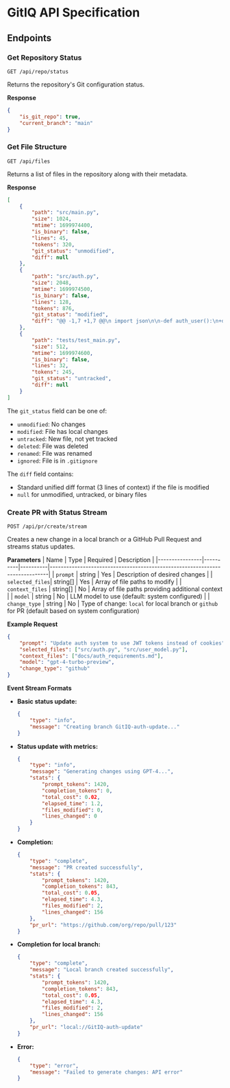 # GitIQ API Specification

## Endpoints

### Get Repository Status
```
GET /api/repo/status
```

Returns the repository's Git configuration status.

**Response**
```json
{
    "is_git_repo": true,
    "current_branch": "main"
}
```

### Get File Structure
```
GET /api/files
```

Returns a list of files in the repository along with their metadata.

**Response**
```json
[
    {
        "path": "src/main.py",
        "size": 1024,
        "mtime": 1699974400,
        "is_binary": false,
        "lines": 45,
        "tokens": 320,
        "git_status": "unmodified",
        "diff": null
    },
    {
        "path": "src/auth.py",
        "size": 2048,
        "mtime": 1699974500,
        "is_binary": false,
        "lines": 128,
        "tokens": 876,
        "git_status": "modified",
        "diff": "@@ -1,7 +1,7 @@\n import json\n\n-def auth_user():\n+def auth_user(token=null):\n     user = get_user()\n     if not user:\n         return null\n     return user.id"
    },
    {
        "path": "tests/test_main.py",
        "size": 512,
        "mtime": 1699974600,
        "is_binary": false,
        "lines": 32,
        "tokens": 245,
        "git_status": "untracked",
        "diff": null
    }
]
```

The `git_status` field can be one of:
- `unmodified`: No changes
- `modified`: File has local changes
- `untracked`: New file, not yet tracked
- `deleted`: File was deleted
- `renamed`: File was renamed
- `ignored`: File is in `.gitignore`

The `diff` field contains:
- Standard unified diff format (3 lines of context) if the file is modified
- `null` for unmodified, untracked, or binary files

### Create PR with Status Stream
```
POST /api/pr/create/stream
```

Creates a new change in a local branch or a GitHub Pull Request and streams status updates.

**Parameters**
| Name           | Type     | Required | Description                                                                 |
|----------------|----------|----------|-----------------------------------------------------------------------------|
| `prompt`       | string   | Yes      | Description of desired changes                                              |
| `selected_files`| string[] | Yes      | Array of file paths to modify                                               |
| `context_files` | string[] | No       | Array of file paths providing additional context                            |
| `model`        | string   | No       | LLM model to use (default: system configured)                              |
| `change_type`  | string   | No       | Type of change: `local` for local branch or `github` for PR (default based on system configuration)

**Example Request**
```json
{
    "prompt": "Update auth system to use JWT tokens instead of cookies",
    "selected_files": ["src/auth.py", "src/user_model.py"],
    "context_files": ["docs/auth_requirements.md"],
    "model": "gpt-4-turbo-preview",
    "change_type": "github"
}
```

**Event Stream Formats**

- **Basic status update:**
  ```json
  {
      "type": "info",
      "message": "Creating branch GitIQ-auth-update..."
  }
  ```

- **Status update with metrics:**
  ```json
  {
      "type": "info",
      "message": "Generating changes using GPT-4...",
      "stats": {
          "prompt_tokens": 1420,
          "completion_tokens": 0,
          "total_cost": 0.02,
          "elapsed_time": 1.2,
          "files_modified": 0,
          "lines_changed": 0
      }
  }
  ```

- **Completion:**
  ```json
  {
      "type": "complete",
      "message": "PR created successfully",
      "stats": {
          "prompt_tokens": 1420,
          "completion_tokens": 843,
          "total_cost": 0.05,
          "elapsed_time": 4.3,
          "files_modified": 2,
          "lines_changed": 156
      },
      "pr_url": "https://github.com/org/repo/pull/123"
  }
  ```

- **Completion for local branch:**
  ```json
  {
      "type": "complete",
      "message": "Local branch created successfully",
      "stats": {
          "prompt_tokens": 1420,
          "completion_tokens": 843,
          "total_cost": 0.05,
          "elapsed_time": 4.3,
          "files_modified": 2,
          "lines_changed": 156
      },
      "pr_url": "local://GitIQ-auth-update"
  }
  ```

- **Error:**
  ```json
  {
      "type": "error",
      "message": "Failed to generate changes: API error"
  }
  ```
